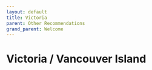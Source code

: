 ```yaml
---
layout: default
title: Victoria
parent: Other Recommendations
grand_parent: Welcome
---
```

# Victoria / Vancouver Island